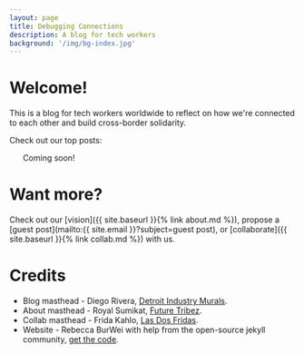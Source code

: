 ```yaml
---
layout: page
title: Debugging Connections
description: A blog for tech workers
background: '/img/bg-index.jpg'
---
```


# Welcome! 

This is a blog for tech workers worldwide to reflect on how we're connected to each other and build cross-border solidarity. 

Check out our top posts:

&nbsp;&nbsp;&nbsp;&nbsp;&nbsp;&nbsp;Coming soon!


# Want more? 
Check out our [vision]({{ site.baseurl }}{% link about.md %}), propose a [guest post](mailto:{{ site.email }}?subject=guest post), or [collaborate]({{ site.baseurl }}{% link collab.md %}) with us.

# Credits
* Blog masthead - Diego Rivera, <ins>[Detroit Industry Murals](https://en.wikipedia.org/wiki/Detroit_Industry_Murals)</ins>.
* About masthead - Royal Sumikat, <ins>[Future Tribez](https://alternateroyality.com/portfolio/murals/)</ins>.
* Collab masthead - Frida Kahlo, <ins>[Las Dos Fridas](https://es.wikipedia.org/wiki/Las_dos_Fridas)</ins>.
* Website - Rebecca BurWei with help from the open-source jekyll community, <ins>[get the code](https://github.com/rebecca-burwei/debugging-connections)</ins>.